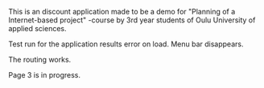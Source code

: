 This is an discount application made to be a demo for "Planning of a Internet-based project" -course 
by 3rd year students of Oulu University of applied sciences. 

Test run for the application results error on load. Menu bar disappears.

The routing works.

Page 3 is in progress.